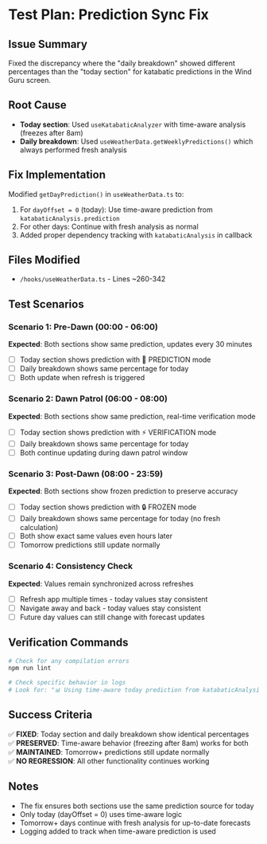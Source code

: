 # Test Plan: Prediction Sync Fix

## Issue Summary
Fixed the discrepancy where the "daily breakdown" showed different percentages than the "today section" for katabatic predictions in the Wind Guru screen.

## Root Cause
- **Today section**: Used `useKatabaticAnalyzer` with time-aware analysis (freezes after 8am)
- **Daily breakdown**: Used `useWeatherData.getWeeklyPredictions()` which always performed fresh analysis

## Fix Implementation
Modified `getDayPrediction()` in `useWeatherData.ts` to:
1. For `dayOffset = 0` (today): Use time-aware prediction from `katabaticAnalysis.prediction`
2. For other days: Continue with fresh analysis as normal
3. Added proper dependency tracking with `katabaticAnalysis` in callback

## Files Modified
- `/hooks/useWeatherData.ts` - Lines ~260-342

## Test Scenarios

### Scenario 1: Pre-Dawn (00:00 - 06:00)
**Expected**: Both sections show same prediction, updates every 30 minutes
- [ ] Today section shows prediction with 🔮 PREDICTION mode
- [ ] Daily breakdown shows same percentage for today
- [ ] Both update when refresh is triggered

### Scenario 2: Dawn Patrol (06:00 - 08:00) 
**Expected**: Both sections show same prediction, real-time verification mode
- [ ] Today section shows prediction with ⚡ VERIFICATION mode
- [ ] Daily breakdown shows same percentage for today
- [ ] Both continue updating during dawn patrol window

### Scenario 3: Post-Dawn (08:00 - 23:59)
**Expected**: Both sections show frozen prediction to preserve accuracy
- [ ] Today section shows prediction with 🔒 FROZEN mode
- [ ] Daily breakdown shows same percentage for today (no fresh calculation)
- [ ] Both show exact same values even hours later
- [ ] Tomorrow predictions still update normally

### Scenario 4: Consistency Check
**Expected**: Values remain synchronized across refreshes
- [ ] Refresh app multiple times - today values stay consistent
- [ ] Navigate away and back - today values stay consistent
- [ ] Future day values can still change with forecast updates

## Verification Commands

```bash
# Check for any compilation errors
npm run lint

# Check specific behavior in logs
# Look for: "📊 Using time-aware today prediction from katabaticAnalysis for daily breakdown"
```

## Success Criteria
✅ **FIXED**: Today section and daily breakdown show identical percentages  
✅ **PRESERVED**: Time-aware behavior (freezing after 8am) works for both  
✅ **MAINTAINED**: Tomorrow+ predictions still update normally  
✅ **NO REGRESSION**: All other functionality continues working  

## Notes
- The fix ensures both sections use the same prediction source for today
- Only today (dayOffset = 0) uses time-aware logic
- Tomorrow+ days continue with fresh analysis for up-to-date forecasts
- Logging added to track when time-aware prediction is used
